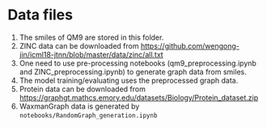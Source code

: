# Data files

1. The smiles of QM9 are stored in this folder.
2. ZINC data can be downloaded from https://github.com/wengong-jin/icml18-jtnn/blob/master/data/zinc/all.txt
3. One need to use pre-processing notebooks (qm9_preprocessing.ipynb and ZINC_preprocessing.ipynb) to generate graph data from smiles.
4. The model training/evaluating uses the preprocessed graph data.
5. Protein data can be downloaded from https://graphgt.mathcs.emory.edu/datasets/Biology/Protein_dataset.zip
6. WaxmanGraph data is generated by `notebooks/RandomGraph_generation.ipynb`
